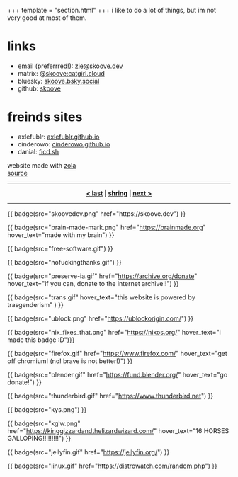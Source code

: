 +++
template = "section.html"
+++
i like to do a lot of things, but im not very good at most of them.

# links
- email (preferrred!): [zie@skoove.dev](mailto:zie@skoove.dev)
- matrix: [@skoove:catgirl.cloud](https://matrix.to/#/@skoove:catgirl.cloud)
- bluesky: [skoove.bsky.social](https://bsky.app/profile/skoove.bsky.social)
- github: [skoove](https://github.com/skoove)

# freinds sites
- axlefublr: [axlefublr.github.io](https://axlefublr.github.io/)
- cinderowo: [cinderowo.github.io](https://cinderowo.github.io/)
- danial: [ficd.sh](<https://ficd.sh/>)

website made with [zola](<https://getzola.org/>) \
[source](<https://github.com/skoove/website/>)

---

<div class="webring" style="text-align: center; font-weight: bold">
  <a href="https://shring.sh/skoove/previous">&lt last</a> |
  <a href="https://shring.sh">shring</a> |
  <a href="https://shring.sh/skoove/next">next &gt</a>
</div>

---
<div class="badges">
{{ badge(src="skoovedev.png" href="https://skoove.dev") }}

{{ badge(src="brain-made-mark.png" href="https://brainmade.org" hover_text="made with my brain") }}

{{ badge(src="free-software.gif") }}

{{ badge(src="nofuckingthanks.gif") }}

{{ badge(src="preserve-ia.gif" href="https://archive.org/donate" hover_text="if you can, donate to the internet archive!!") }}

{{ badge(src="trans.gif" hover_text="this website is powered by trasgenderism" ) }}

{{ badge(src="ublock.png" href="https://ublockorigin.com/") }}

{{ badge(src="nix_fixes_that.png" href="https://nixos.org/" hover_text="i made this badge :D")}}

{{ badge(src="firefox.gif" href="https://www.firefox.com/" hover_text="get off chromium! (no! brave is not better!)") }}

{{ badge(src="blender.gif" href="https://fund.blender.org/" hover_text="go donate!") }}

{{ badge(src="thunderbird.gif" href="https://www.thunderbird.net") }}

{{ badge(src="kys.png") }}

{{ badge(src="kglw.png" href="https://kinggizzardandthelizardwizard.com/" hover_text="16 HORSES GALLOPING!!!!!!!!!") }}

{{ badge(src="jellyfin.gif" href="https://jellyfin.org/") }}

{{ badge(src="linux.gif" href="https://distrowatch.com/random.php") }}
<div>
